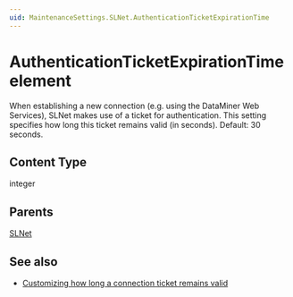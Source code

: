 ```yaml
---
uid: MaintenanceSettings.SLNet.AuthenticationTicketExpirationTime
---
```


# AuthenticationTicketExpirationTime element

When establishing a new connection (e.g. using the DataMiner Web Services), SLNet makes use of a ticket for authentication. This setting specifies how long this ticket remains valid (in seconds). Default: 30 seconds.

## Content Type

integer

## Parents

[SLNet](xref:MaintenanceSettings.SLNet)

## See also

- [Customizing how long a connection ticket remains valid](xref:Configuration_of_DataMiner_processes#customizing-how-long-a-connection-ticket-remains-valid)
